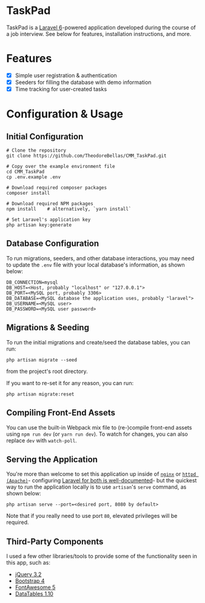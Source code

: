 # TaskPad
TaskPad is a [Laravel 6](https://laravel.com)-powered application developed during the course of a job interview. See below for features, installation instructions, and more.

# Features 
- [x] Simple user registration & authentication
- [x] Seeders for filling the database with demo information
- [x] Time tracking for user-created tasks

# Configuration & Usage

## Initial Configuration
```
# Clone the repository
git clone https://github.com/TheodoreBellas/CMM_TaskPad.git

# Copy over the example environment file
cd CMM_TaskPad
cp .env.example .env

# Download required composer packages
composer install

# Download required NPM packages
npm install    # alternatively, `yarn install` 

# Set Laravel's application key
php artisan key:generate
```

## Database Configuration
To run migrations, seeders, and other database interactions, you may need to update the `.env` file with your local database's information, as shown below:

```
DB_CONNECTION=mysql
DB_HOST=<Host, probably "localhost" or "127.0.0.1">
DB_PORT=<MySQL port, probably 3306>
DB_DATABASE=<MySQL database the application uses, probably "laravel">
DB_USERNAME=<MySQL user>
DB_PASSWORD=<MySQL user password>
```

## Migrations & Seeding
To run the initial migrations and create/seed the database tables, you can run:
```
php artisan migrate --seed
```
from the project's root directory. 

If you want to re-set it for any reason, you can run:
```
php artisan migrate:reset
```
## Compiling Front-End Assets
You can use the built-in Webpack mix file to (re-)compile front-end assets using `npm run dev` (or `yarn run dev`). To watch for changes, you can also replace `dev` with `watch-poll`.

## Serving the Application
You're more than welcome to set this application up inside of [`nginx`](https://www.nginx.com/) or [`httpd (Apache)`](https://httpd.apache.org/)- configuring [Laravel for both is well-documented](https://laravel.com/docs/6.x/installation#web-server-configuration)- but the quickest way to run the application locally is to use `artisan`'s `serve` command, as shown below:
```
php artisan serve --port=<desired port, 8080 by default>
```

Note that if you really need to use port `80`, elevated privileges will be required.

## Third-Party Components
I used a few other libraries/tools to provide some of the functionality seen in this app, such as:
- [jQuery 3.2](https://jquery.com/)
- [Bootstrap 4](https://getbootstrap.com/)
- [FontAwesome 5](https://fontawesome.com/)
- [DataTables 1.10](https://datatables.net/)